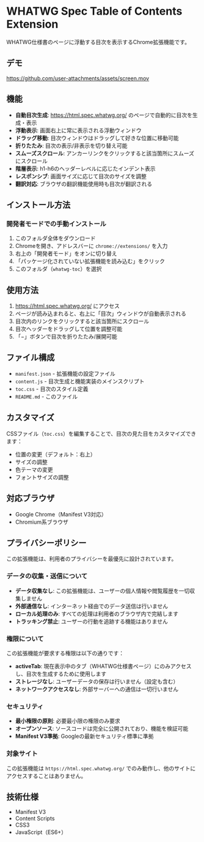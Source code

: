 # WHATWG Spec Table of Contents Extension

WHATWG仕様書のページに浮動する目次を表示するChrome拡張機能です。

## デモ

https://github.com/user-attachments/assets/screen.mov

## 機能

- **自動目次生成**: https://html.spec.whatwg.org/ のページで自動的に目次を生成・表示
- **浮動表示**: 画面右上に常に表示される浮動ウィンドウ
- **ドラッグ移動**: 目次ウィンドウはドラッグして好きな位置に移動可能
- **折りたたみ**: 目次の表示/非表示を切り替え可能
- **スムーズスクロール**: アンカーリンクをクリックすると該当箇所にスムーズにスクロール
- **階層表示**: h1-h6のヘッダーレベルに応じたインデント表示
- **レスポンシブ**: 画面サイズに応じて目次のサイズを調整
- **翻訳対応**: ブラウザの翻訳機能使用時も目次が翻訳される

## インストール方法

### 開発者モードでの手動インストール

1. このフォルダ全体をダウンロード
2. Chromeを開き、アドレスバーに `chrome://extensions/` を入力
3. 右上の「開発者モード」をオンに切り替え
4. 「パッケージ化されていない拡張機能を読み込む」をクリック
5. このフォルダ（`whatwg-toc`）を選択

## 使用方法

1. https://html.spec.whatwg.org/ にアクセス
2. ページが読み込まれると、右上に「目次」ウィンドウが自動表示される
3. 目次内のリンクをクリックすると該当箇所にスクロール
4. 目次ヘッダーをドラッグして位置を調整可能
5. 「−」ボタンで目次を折りたたみ/展開可能

## ファイル構成

- `manifest.json` - 拡張機能の設定ファイル
- `content.js` - 目次生成と機能実装のメインスクリプト
- `toc.css` - 目次のスタイル定義
- `README.md` - このファイル

## カスタマイズ

CSSファイル（`toc.css`）を編集することで、目次の見た目をカスタマイズできます：

- 位置の変更（デフォルト：右上）
- サイズの調整
- 色テーマの変更
- フォントサイズの調整

## 対応ブラウザ

- Google Chrome（Manifest V3対応）
- Chromium系ブラウザ

## プライバシーポリシー

この拡張機能は、利用者のプライバシーを最優先に設計されています。

### データの収集・送信について

- **データ収集なし**: この拡張機能は、ユーザーの個人情報や閲覧履歴を一切収集しません
- **外部通信なし**: インターネット経由でのデータ送信は行いません
- **ローカル処理のみ**: すべての処理は利用者のブラウザ内で完結します
- **トラッキング禁止**: ユーザーの行動を追跡する機能はありません

### 権限について

この拡張機能が要求する権限は以下の通りです：

- **activeTab**: 現在表示中のタブ（WHATWG仕様書ページ）にのみアクセスし、目次を生成するために使用します
- **ストレージなし**: ユーザーデータの保存は行いません（設定も含む）
- **ネットワークアクセスなし**: 外部サーバーへの通信は一切行いません

### セキュリティ

- **最小権限の原則**: 必要最小限の権限のみ要求
- **オープンソース**: ソースコードは完全に公開されており、機能を検証可能
- **Manifest V3準拠**: Googleの最新セキュリティ標準に準拠

### 対象サイト

この拡張機能は `https://html.spec.whatwg.org/` でのみ動作し、他のサイトにアクセスすることはありません。

## 技術仕様

- Manifest V3
- Content Scripts
- CSS3
- JavaScript（ES6+）